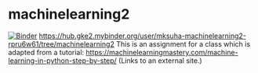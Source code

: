# machinelearning2
[![Binder](https://mybinder.org/badge_logo.svg)](https://mybinder.org/v2/gh/mksuha/machinelearning2.git/HEAD)
https://hub.gke2.mybinder.org/user/mksuha-machinelearning2-rpru6w61/tree/machinelearning2
This is an assignment for a class which is adapted from a tutorial:
https://machinelearningmastery.com/machine-learning-in-python-step-by-step/ (Links to an external site.) 
